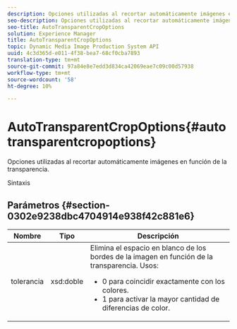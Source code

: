 ```yaml
---
description: Opciones utilizadas al recortar automáticamente imágenes en función de la transparencia.
seo-description: Opciones utilizadas al recortar automáticamente imágenes en función de la transparencia.
seo-title: AutoTransparentCropOptions
solution: Experience Manager
title: AutoTransparentCropOptions
topic: Dynamic Media Image Production System API
uuid: 4c3d365d-e011-4f38-bea7-68cf0cba7893
translation-type: tm+mt
source-git-commit: 97a84e8e7edd3d834ca42069eae7c09c00d57938
workflow-type: tm+mt
source-wordcount: '58'
ht-degree: 10%

---
```



# AutoTransparentCropOptions{#autotransparentcropoptions}

Opciones utilizadas al recortar automáticamente imágenes en función de la transparencia.

Sintaxis

## Parámetros {#section-0302e9238dbc4704914e938f42c881e6}

<table id="table_F6A0DBA37F704C2097C617A0A6767566"> 
 <thead> 
  <tr> 
   <th colname="col1" class="entry"> Nombre </th> 
   <th colname="col2" class="entry"> Tipo </th> 
   <th colname="col3" class="entry"> Descripción </th> 
  </tr> 
 </thead>
 <tbody> 
  <tr> 
   <td colname="col1"> <span class="codeph"> tolerancia</span> </td> 
   <td colname="col2"> <span class="codeph"> xsd:doble</span> </td> 
   <td colname="col3">Elimina el espacio en blanco de los bordes de la imagen en función de la transparencia. Usos: 
    <ul id="ul_FE5423B857AE43FCBA7A9AEA76C754CC">
     <li id="li_01E3BD0AB8DA4C408B47CB02B269404A">0 para coincidir exactamente con los colores. </li>
     <li id="li_FCE21384265D4ECE9C0D785F1BB32C3A">1 para activar la mayor cantidad de diferencias de color. </li>
    </ul></td> 
  </tr> 
 </tbody> 
</table>


